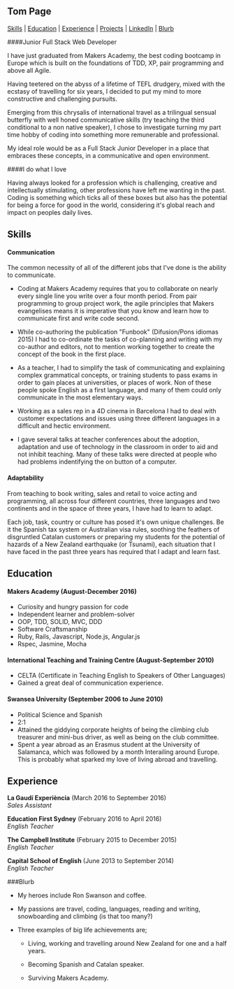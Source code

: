 ## Tom Page

[Skills](#skills) | [Education](#education) | [Experience](#experience) | [Projects](https://github.com/twp88) | [LinkedIn](https://www.linkedin.com/in/tom-page-993022a1) | [Blurb](#blurb)

####Junior Full Stack Web Developer

I have just graduated from Makers Academy, the best coding bootcamp in Europe which is built on the foundations of TDD, XP, pair programming and above all Agile.

Having teetered on the abyss of a lifetime of TEFL drudgery, mixed with the ecstasy of travelling for six years, I decided to put my mind to more constructive and challenging pursuits.

Emerging from this chrysalis of international travel as a trilingual sensual butterfly with well honed communicative skills (try teaching the third conditional to a non native speaker), I chose to investigate turning my part time hobby of coding into something more remunerable and professional.

My ideal role would be as a Full Stack Junior Developer in a place that embraces these concepts, in a communicative and open environment.


####I do what I love

 Having always looked for a profession which is challenging, creative and intellectually stimulating, other professions have left me wanting in the past. Coding is something which ticks all of these boxes but also has the potential for being a force for good in the world, considering it's global reach and impact on peoples daily lives.


## Skills

#### Communication

The common necessity of all of the different jobs that I've done is the ability to communicate.

+ Coding at Makers Academy requires that you to collaborate on nearly every single line you write over a four month period. From pair programming to group project work, the agile principles that Makers evangelises means it is imperative that you know and learn how to communicate first and write code second.

+ While co-authoring the publication "Funbook" (Difusion/Pons idiomas 2015) I had to co-ordinate the tasks of co-planning and writing with my co-author and editors, not to mention working together to create the concept of the book in the first place.

+ As a teacher, I had to simplify the task of communicating and explaining complex grammatical concepts, or training students to pass exams in order to gain places at universities, or places of work. Non of these people spoke English as a first language, and many of them could only communicate in the most elementary ways.

+ Working as a sales rep in a 4D cinema in Barcelona I had to deal with customer expectations and issues using three different languages in a difficult and hectic environment.

+ I gave several talks at teacher conferences about the adoption, adaptation and use of technology in the classroom in order to aid and not inhibit teaching. Many of these talks were directed at people who had problems indentifying the on button of a computer.


#### Adaptability

From teaching to book writing, sales and retail to voice acting and programming, all across four different countries, three languages and two continents and in the space of three years, I have had to learn to adapt.

Each job, task, country or culture has posed it's own unique challenges. Be it the Spanish tax system or Australian visa rules, soothing the feathers of disgruntled Catalan customers or preparing my students for the potential of hazards of a New Zealand earthquake (or Tsunami), each situation that I have faced in the past three years has required that I adapt and learn fast.

## Education

#### Makers Academy (August-December 2016)

- Curiosity and hungry passion for code
- Independent learner and problem-solver
- OOP, TDD, SOLID, MVC, DDD
- Software Craftsmanship
- Ruby, Rails, Javascript, Node.js, Angular.js
- Rspec, Jasmine, Mocha

#### International Teaching and Training Centre (August-September 2010)
- CELTA (Certificate in Teaching English to Speakers of Other Languages)
- Gained a great deal of communication experience.

#### Swansea University (September 2006 to June 2010)

- Political Science and Spanish
- 2:1
- Attained the giddying corporate heights of being the climbing club treasurer and mini-bus driver, as well as being on the club committee.
- Spent a year abroad as an Erasmus student at the University of Salamanca, which was followed by a month Interailing around Europe. This is probably what sparked my love of living abroad and travelling.

## Experience

**La Gaudí Experiència** (March 2016 to September 2016)    
*Sales Assistant*

**Education First Sydney** (February 2016 to April 2016)    
*English Teacher*

**The Campbell Institute** (February 2015 to December 2015)    
*English Teacher*   

**Capital School of English** (June 2013 to September 2014)    
*English Teacher*   

###Blurb
- My heroes include Ron Swanson and coffee.

- My passions are travel, coding, languages, reading and writing, snowboarding and climbing (is that too many?)

- Three examples of big life achievements are;

  - Living, working and travelling around New Zealand for one and a half years.

  - Becoming Spanish and Catalan speaker.

  - Surviving Makers Academy.

